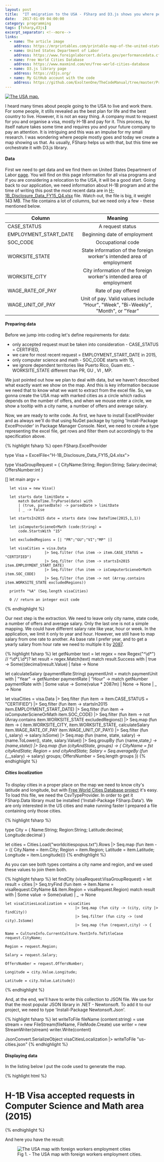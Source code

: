 ```yaml
---
layout: post
title:  "IT emigration to the USA - FSharp and D3.js shows you where people goes"
date:   2017-01-09 04:00:00
category: programming
tags: [fsharp,d3js]
excerpt_separator: <!--more-->
links:
  - name: The article image
    address: https://mrprintables.com/printable-map-of-the-united-states.html
  - name: United States Department of Labor
    address: https://www.foreignlaborcert.doleta.gov/performancedata.cfm#dis
  - name: Free World Cities Database
    address: https://www.maxmind.com/en/free-world-cities-database
  - name: D3.js library page
    address: https://d3js.org/
  - name: My GitHub account with the code
    address: https://github.com/ExoltenOne/TheCodeManual/tree/master/ProjectFileAnalyzer
---
```


<a href="{{ site.baseurl }}{{page.url}}" class="image image-full">
  <img src="{{ site.baseurl }}/images/usa.png" alt="The USA map." />
</a>

<p>
  I heard many times about people going to the USA to live and work there. For some people, it stills revealed as the best plan for life and the best country to live. However, it is not an easy thing. A company must to request for you and organise a visa, mostly H-1B and pay for it. This process, by itself nature takes some time and requires you and your future company to pay an attention. It is intriguing and this was an impulse for my small research. I was wondering where people mostly goes and today we create a map showing us that. As usually, FSharp helps us with that, but this time we orchestrate it with D3.js library.
</p>

<!--more-->
<h4>Data</h4>
<p>
  First we need to get data and we find them on United States Department of Labor <a href="https://www.foreignlaborcert.doleta.gov/performancedata.cfm#dis">page</a>. You will find on this page information for all visa programs and if you are considering a relocation to the USA, it will be a good start. Going back to our application, we need information about H-1B program and at the time of writing this post the most recent data are in <a href="https://www.foreignlaborcert.doleta.gov/docs/py2015q4/H-1B_Disclosure_Data_FY15_Q4.xlsx">H-1B_Disclosure_Data_FY15_Q4.xlsx</a> file. Watch out, the file is big, it weight 143 MB. The file contains a lot of columns, but we need only a few - these mentioned below.
</p>

| Column        | Meaning       |
| ------------- |:-------------:|
| CASE_STATUS     | A request status |
| EMPLOYMENT_START_DATE     | Beginning date of employment      |
| SOC_CODE | Occupational code    |
| WORKSITE_STATE | State information of the foreign worker's intended area of employment   |
| WORKSITE_CITY | City information of the foreign worker's intended area of employment     |
| WAGE_RATE_OF_PAY | Rate of pay offered    |
| WAGE_UNIT_OF_PAY | Unit of pay.  Valid values include “Hour", "Week", "Bi-Weekly", "Month", or "Year"       |

<h4>Preparing data</h4>
<p>
  Before we jump into coding let's define requirements for data:
</p>
<ul>
  <li>
    only accepted request must be taken into consideration - CASE_STATUS = CERTIFIED,
  </li>
  <li>
    we care for most recent request = EMPLOYMENT_START_DATE in 2015,
  </li>
  <li>
    only computer science and math - SOC_CODE starts with 15,
  </li>
  <li>
    we ignore dependent territories like Puerto Rico, Guam etc. - WORKSITE_STATE different than PR, GU , VI , MP.
  </li>
</ul>

<p>
  We just pointed out how we plan to deal with data, but we haven't described what exactly want we show on the map. And this is key information because we need that to know what we want to extract from the excel file. So, we gonna create the USA map with marked cities as a circle which radius depends on the number of offers, and when we mouse enter a circle, we show a tooltip with a city name, a number of offers and average salary.
</p>

<p>
  Now, we are ready to write code. As first, we have to install ExcellProvider and as always we'll do that using NuGet package by typing 'Install-Package ExcelProvider' in Package Manager Console. Next, we need to create a type representing the excel file, get rows and filter them out accordingly to the specification above.
</p>

{% highlight fsharp %}
  open FSharp.ExcelProvider

  type Visa = ExcelFile<"H-1B_Disclosure_Data_FY15_Q4.xlsx">

  type VisaGroupRequest = { CityName:String; Region:String; Salary:decimal; OffersNumber:int  }

  [<EntryPoint>]
  let main argv =

      let visa = new Visa()

      let starts date limitDate =
          match DateTime.TryParse(date) with
          | (true, parsedDate) -> parsedDate > limitDate
          | _ -> false

      let startsIn2015 date = starts date (new DateTime(2015,1,1))

      let isComputerScieneOrMath (code:String) =
          code.StartsWith "15"

      let excludedRegions = [| "PR";"GU";"VI";"MP" |]

      let visaCities = visa.Data
                      |> Seq.filter (fun item -> item.CASE_STATUS = "CERTIFIED")
                      |> Seq.filter (fun item -> startsIn2015 item.EMPLOYMENT_START_DATE)
                      |> Seq.filter (fun item -> isComputerScieneOrMath item.SOC_CODE)
                      |> Seq.filter (fun item -> not (Array.contains item.WORKSITE_STATE excludedRegions))

      printfn "%A" (Seq.length visaCities)

      0 // return an integer exit code
{% endhighlight %}

<p>
  Our next step is the extraction. We need to leave only city name, state code, a number of offers and average salary. Only the last one is not a simple mapping. We could have different salary rate like year, hour or week. In the application, we limit it only to year and hour. However, we still have to map salary from one rate to another. As base rate I prefer year, and to get a yearly salary from hour rate we need to multiple it by  <a  href="https://www.opm.gov/policy-data-oversight/pay-leave/pay-administration/fact-sheets/computing-hourly-rates-of-pay-using-the-2087-hour-divisor/">2087</a>.
</p>

{% highlight fsharp %}
  let getNumber text =
      let regex = new Regex("^\d*") // ^\d*(\.\d*)?
      let result = regex.Match(text)
      match result.Success with
      | true -> Some((decimal)result.Value)
      | false -> None

  let calculateSalary (paymentRate:String) paymentUnit =
      match paymentUnit with
      | "Year" -> getNumber paymentRate
      | "Hour" -> match getNumber paymentRate with
                  | Some value -> Some(value * 2087m)
                  | None -> None
      | _ -> None

  let visaCities = visa.Data
            |> Seq.filter (fun item -> item.CASE_STATUS = "CERTIFIED")
            |> Seq.filter (fun item -> startsIn2015 item.EMPLOYMENT_START_DATE)
            |> Seq.filter (fun item -> isComputerScieneOrMath item.SOC_CODE)
            |> Seq.filter (fun item -> not (Array.contains item.WORKSITE_STATE excludedRegions))
            |> Seq.map (fun item -> ( item.WORKSITE_CITY, item.WORKSITE_STATE, calculateSalary item.WAGE_RATE_OF_PAY item.WAGE_UNIT_OF_PAY))
            |> Seq.filter (fun (_,_,salary) -> salary.IsSome)
            |> Seq.map (fun (name, state, salary) -> (name.ToLower(), state, salary.Value))
            |> Seq.groupBy (fun (name,state,_) -> (name,state))
            |> Seq.map (fun (cityAndState, groups) -> {
                                                           CityName = fst cityAndState;
                                                           Region = snd cityAndState;
                                                           Salary = Seq.averageBy (fun (_,_,salary) -> salary) groups;
                                                           OffersNumber = Seq.length groups })
{% endhighlight %}

<h5>Cities localization</h5>
<p>
  To display cities in a proper place on the map we need to know city's latitude and longitude, but with <a href="https://www.maxmind.com/en/free-world-cities-database">Free World Cities Database project</a> it's easy. To load this file, we need the CsvTypeProvider. In order to get it FSharp.Data library must be installed ('Install-Package FSharp.Data'). We are only interested in the US cities and make running faster I prepared a file containing only those cities.
</p>

{% highlight fsharp %}

  type City = { Name:String; Region:String; Latitude:decimal; Longitude:decimal }

  let cities = Cities.Load("worldcitiespopus.txt").Rows
              |> Seq.map (fun item -> ({ City.Name = item.City; Region = item.Region; Latitude = item.Latitude; Longitude = item.Longitude}))
{% endhighlight %}

<p>
  As you can see both types contains a city name and region, and we used these values to join them both.
</p>

{% highlight fsharp %}
  let findCity (visaRequest:VisaGroupRequest) =
        let result = cities |> Seq.tryFind (fun item -> item.Name = visaRequest.CityName && item.Region = visaRequest.Region)
        match result with
            | Some value -> Some(value)
            | _ -> None

    let visaCitiesLocalization = visaCities
                                    |> Seq.map (fun city -> (city, city |> findCity))
                                    |> Seq.filter (fun city -> (snd city).IsSome)
                                    |> Seq.map (fun (request,city) -> {
                                                                           Name = CultureInfo.CurrentCulture.TextInfo.ToTitleCase request.CityName;
                                                                           Region = request.Region;
                                                                           Salary = request.Salary;
                                                                           OffersNumber = request.OffersNumber;
                                                                           Longitude = city.Value.Longitude;
                                                                           Latitude = city.Value.Latitude})
{% endhighlight %}

<p>
  And, at the end, we'll have to write this collection to JSON file. We use for that the most popular JSON library in .NET - Newtonsoft. To add it to our project, we need to type 'Install-Package Newtonsoft.Json'.
</p>

{% highlight fsharp %}
  let writeToFile fileName (content:string) =
      use stream = new FileStream(fileName, FileMode.Create)
      use writer = new StreamWriter(stream)
      writer.Write(content)

  JsonConvert.SerializeObject visaCitiesLocalization |> writeToFile "us-cities.json"
{% endhighlight %}

<h4>Displaying data</h4>

<p>
   In the listing below I put the code used to generate the map.
</p>

{% highlight html %}
  <html>
  <head>
      <script src="https://cdnjs.cloudflare.com/ajax/libs/d3/3.5.8/d3.min.js" charset="utf-8"></script>
      <style>
          /*Removed to keep listing smaller*/
      </style>
  </head>
  <body>

  <h1 class="header">H-1B Visa accepted requests in Computer Science and Math area (2015)</h1>
  <!--To test it locally run python -m SimpleHTTPServer-->
  <script>

      var svgMapId = "svg-map";

      //Width and height
      var w = 1280;
      var h = 650;

      //Define map projection
      var projection = d3.geo.albersUsa()
          .translate([w / 2, h / 2])
          .scale([w]);

      var drawCities = function(svg) {
          d3.json("us-cities.json", function(data) {

              svg.selectAll("circle")
                  .data(data)
                  .enter()
                  .append("circle")
                  .attr("cx", function(d) {
                      return projection([d.Longitude, d.Latitude])[0];
                  })
                  .attr("cy", function(d) {
                      return projection([d.Longitude, d.Latitude])[1];
                  })
                  .attr("r", function(d) {
                      return Math.sqrt(d.OffersNumber) / 3;
                  })
                  .attr("class", "bubble")
                  .append("title")
                  .text(function(d) {
                      return d.Name + " Number of offers: " + d.OffersNumber + " Avg salary: " + d.Salary.toFixed(2);
                  });
          });
      };

      var drawMap = function() {

          //Define path generator
          var path = d3.geo.path()
              .projection(projection);

          //Create SVG element
          var svg = d3.select("body")
              .append("svg")
              .attr("width", w)
              .attr("height", h)
              .attr("class", "center")
              .attr("id", svgMapId);

          //Load in GeoJSON data
          d3.json("us-states.json", function(json) {

              //Bind data and create one path per GeoJSON feature
              svg.selectAll("path")
                  .data(json.features)
                  .enter()
                  .append("path")
                  .attr("class", "border border--state")
                  .attr("d", path)
                  .style("fill", "#ccc");

              drawCities(svg);

          });
      };

      drawMap();

  </script>
  </body>
  </html>
{% endhighlight %}

<p>
  And here you have the result:
</p>

<figure class="article-image">
  <img src="{{ site.baseurl }}/images/usa_visa_cities.png" alt="The USA map with foreign workers employment cities" />
  <figcaption>Fig 1. - The USA map with foreign workers employment cities.</figcaption>
</figure>
